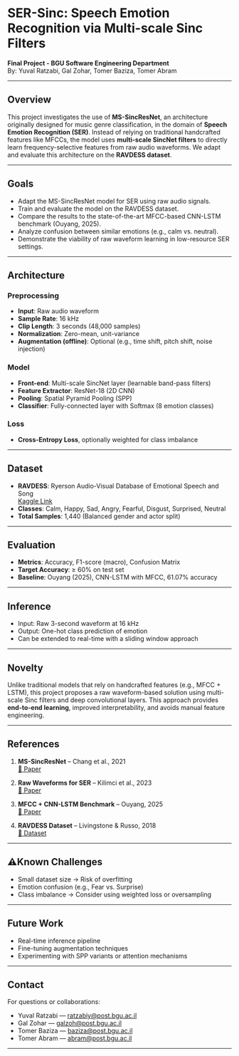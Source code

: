 # SER-Sinc: Speech Emotion Recognition via Multi-scale Sinc Filters

**Final Project - BGU Software Engineering Department**  
By: Yuval Ratzabi, Gal Zohar, Tomer Baziza, Tomer Abram

---

## Overview

This project investigates the use of **MS-SincResNet**, an architecture originally designed for music genre classification, in the domain of **Speech Emotion Recognition (SER)**. Instead of relying on traditional handcrafted features like MFCCs, the model uses **multi-scale SincNet filters** to directly learn frequency-selective features from raw audio waveforms. We adapt and evaluate this architecture on the **RAVDESS dataset**.

---

## Goals

- Adapt the MS-SincResNet model for SER using raw audio signals.
- Train and evaluate the model on the RAVDESS dataset.
- Compare the results to the state-of-the-art MFCC-based CNN-LSTM benchmark (Ouyang, 2025).
- Analyze confusion between similar emotions (e.g., calm vs. neutral).
- Demonstrate the viability of raw waveform learning in low-resource SER settings.

---

## Architecture

### Preprocessing
- **Input**: Raw audio waveform  
- **Sample Rate**: 16 kHz  
- **Clip Length**: 3 seconds (48,000 samples)  
- **Normalization**: Zero-mean, unit-variance  
- **Augmentation (offline)**: Optional (e.g., time shift, pitch shift, noise injection)

### Model
- **Front-end**: Multi-scale SincNet layer (learnable band-pass filters)  
- **Feature Extractor**: ResNet-18 (2D CNN)  
- **Pooling**: Spatial Pyramid Pooling (SPP)  
- **Classifier**: Fully-connected layer with Softmax (8 emotion classes)

### Loss
- **Cross-Entropy Loss**, optionally weighted for class imbalance

---

## Dataset

- **RAVDESS**: Ryerson Audio-Visual Database of Emotional Speech and Song  
  [Kaggle Link](https://www.kaggle.com/datasets/uwrfkaggler/ravdess-emotional-speech-audio)  
- **Classes**: Calm, Happy, Sad, Angry, Fearful, Disgust, Surprised, Neutral  
- **Total Samples**: 1,440 (Balanced gender and actor split)

---

## Evaluation

- **Metrics**: Accuracy, F1-score (macro), Confusion Matrix  
- **Target Accuracy**: ≥ 60% on test set  
- **Baseline**: Ouyang (2025), CNN-LSTM with MFCC, 61.07% accuracy

---

## Inference

- Input: Raw 3-second waveform at 16 kHz  
- Output: One-hot class prediction of emotion  
- Can be extended to real-time with a sliding window approach

---

## Novelty

Unlike traditional models that rely on handcrafted features (e.g., MFCC + LSTM), this project proposes a raw waveform-based solution using multi-scale Sinc filters and deep convolutional layers. This approach provides **end-to-end learning**, improved interpretability, and avoids manual feature engineering.

---

## References

1. **MS-SincResNet** – Chang et al., 2021  
   [🔗 Paper](https://arxiv.org/pdf/2109.08910)

2. **Raw Waveforms for SER** – Kilimci et al., 2023  
   [🔗 Paper](https://arxiv.org/abs/2307.02820)

3. **MFCC + CNN-LSTM Benchmark** – Ouyang, 2025  
   [🔗 Paper](https://arxiv.org/abs/2501.10666)

4. **RAVDESS Dataset** – Livingstone & Russo, 2018  
   [🔗 Dataset](https://www.kaggle.com/datasets/uwrfkaggler/ravdess-emotional-speech-audio)

---

## ⚠Known Challenges

- Small dataset size → Risk of overfitting  
- Emotion confusion (e.g., Fear vs. Surprise)  
- Class imbalance → Consider using weighted loss or oversampling

---

## Future Work

- Real-time inference pipeline  
- Fine-tuning augmentation techniques  
- Experimenting with SPP variants or attention mechanisms

---

## Contact

For questions or collaborations:

- Yuval Ratzabi — ratzabiy@post.bgu.ac.il  
- Gal Zohar — galzoh@post.bgu.ac.il  
- Tomer Baziza — baziza@post.bgu.ac.il  
- Tomer Abram — abram@post.bgu.ac.il

---

